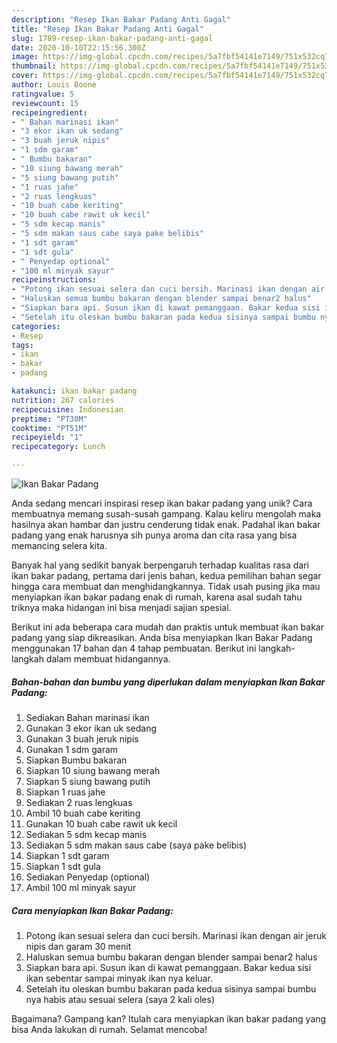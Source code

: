 ```yaml
---
description: "Resep Ikan Bakar Padang Anti Gagal"
title: "Resep Ikan Bakar Padang Anti Gagal"
slug: 1789-resep-ikan-bakar-padang-anti-gagal
date: 2020-10-10T22:15:56.300Z
image: https://img-global.cpcdn.com/recipes/5a7fbf54141e7149/751x532cq70/ikan-bakar-padang-foto-resep-utama.jpg
thumbnail: https://img-global.cpcdn.com/recipes/5a7fbf54141e7149/751x532cq70/ikan-bakar-padang-foto-resep-utama.jpg
cover: https://img-global.cpcdn.com/recipes/5a7fbf54141e7149/751x532cq70/ikan-bakar-padang-foto-resep-utama.jpg
author: Louis Boone
ratingvalue: 5
reviewcount: 15
recipeingredient:
- " Bahan marinasi ikan"
- "3 ekor ikan uk sedang"
- "3 buah jeruk nipis"
- "1 sdm garam"
- " Bumbu bakaran"
- "10 siung bawang merah"
- "5 siung bawang putih"
- "1 ruas jahe"
- "2 ruas lengkuas"
- "10 buah cabe keriting"
- "10 buah cabe rawit uk kecil"
- "5 sdm kecap manis"
- "5 sdm makan saus cabe saya pake belibis"
- "1 sdt garam"
- "1 sdt gula"
- " Penyedap optional"
- "100 ml minyak sayur"
recipeinstructions:
- "Potong ikan sesuai selera dan cuci bersih. Marinasi ikan dengan air jeruk nipis dan garam 30 menit"
- "Haluskan semua bumbu bakaran dengan blender sampai benar2 halus"
- "Siapkan bara api. Susun ikan di kawat pemanggaan. Bakar kedua sisi ikan sebentar sampai minyak ikan nya keluar."
- "Setelah itu oleskan bumbu bakaran pada kedua sisinya sampai bumbu nya habis atau sesuai selera (saya 2 kali oles)"
categories:
- Resep
tags:
- ikan
- bakar
- padang

katakunci: ikan bakar padang 
nutrition: 267 calories
recipecuisine: Indonesian
preptime: "PT30M"
cooktime: "PT51M"
recipeyield: "1"
recipecategory: Lunch

---
```



![Ikan Bakar Padang](https://img-global.cpcdn.com/recipes/5a7fbf54141e7149/751x532cq70/ikan-bakar-padang-foto-resep-utama.jpg)

Anda sedang mencari inspirasi resep ikan bakar padang yang unik? Cara membuatnya memang susah-susah gampang. Kalau keliru mengolah maka hasilnya akan hambar dan justru cenderung tidak enak. Padahal ikan bakar padang yang enak harusnya sih punya aroma dan cita rasa yang bisa memancing selera kita.



Banyak hal yang sedikit banyak berpengaruh terhadap kualitas rasa dari ikan bakar padang, pertama dari jenis bahan, kedua pemilihan bahan segar hingga cara membuat dan menghidangkannya. Tidak usah pusing jika mau menyiapkan ikan bakar padang enak di rumah, karena asal sudah tahu triknya maka hidangan ini bisa menjadi sajian spesial.


Berikut ini ada beberapa cara mudah dan praktis untuk membuat ikan bakar padang yang siap dikreasikan. Anda bisa menyiapkan Ikan Bakar Padang menggunakan 17 bahan dan 4 tahap pembuatan. Berikut ini langkah-langkah dalam membuat hidangannya.

<!--inarticleads1-->

##### Bahan-bahan dan bumbu yang diperlukan dalam menyiapkan Ikan Bakar Padang:

1. Sediakan  Bahan marinasi ikan
1. Gunakan 3 ekor ikan uk sedang
1. Gunakan 3 buah jeruk nipis
1. Gunakan 1 sdm garam
1. Siapkan  Bumbu bakaran
1. Siapkan 10 siung bawang merah
1. Siapkan 5 siung bawang putih
1. Siapkan 1 ruas jahe
1. Sediakan 2 ruas lengkuas
1. Ambil 10 buah cabe keriting
1. Gunakan 10 buah cabe rawit uk kecil
1. Sediakan 5 sdm kecap manis
1. Sediakan 5 sdm makan saus cabe (saya pake belibis)
1. Siapkan 1 sdt garam
1. Siapkan 1 sdt gula
1. Sediakan  Penyedap (optional)
1. Ambil 100 ml minyak sayur




<!--inarticleads2-->

##### Cara menyiapkan Ikan Bakar Padang:

1. Potong ikan sesuai selera dan cuci bersih. Marinasi ikan dengan air jeruk nipis dan garam 30 menit
1. Haluskan semua bumbu bakaran dengan blender sampai benar2 halus
1. Siapkan bara api. Susun ikan di kawat pemanggaan. Bakar kedua sisi ikan sebentar sampai minyak ikan nya keluar.
1. Setelah itu oleskan bumbu bakaran pada kedua sisinya sampai bumbu nya habis atau sesuai selera (saya 2 kali oles)




Bagaimana? Gampang kan? Itulah cara menyiapkan ikan bakar padang yang bisa Anda lakukan di rumah. Selamat mencoba!
